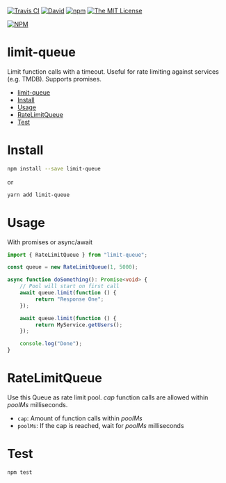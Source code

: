 [![Travis CI](https://img.shields.io/travis/havsar/limit-queue.svg)](https://travis-ci.org/havsar/limit-queue) 
[![David](https://img.shields.io/david/havsar/limit-queue.svg)](https://david-dm.org/havsar/limit-queue)
[![npm](https://img.shields.io/npm/v/limit-queue.svg)](https://www.npmjs.org/package/limit-queue)
[![The MIT License](https://img.shields.io/npm/l/limit-queue.svg)](http://opensource.org/licenses/MIT)

[![NPM](https://nodei.co/npm/limit-queue.png?downloads=true&downloadRank=true&stars=true)](https://nodei.co/npm/limit-queue/)

# limit-queue
Limit function calls with a timeout. Useful for rate limiting against services (e.g. TMDB). Supports promises.

<!-- TOC depthTo:2 -->

- [limit-queue](#limit-queue)
- [Install](#install)
- [Usage](#usage)
- [RateLimitQueue](#ratelimitqueue)
- [Test](#test)

<!-- /TOC -->

# Install
```bash
npm install --save limit-queue
```
or
```bash
yarn add limit-queue
```

# Usage
With promises or async/await
```ts
import { RateLimitQueue } from "limit-queue";

const queue = new RateLimitQueue(1, 5000);

async function doSomething(): Promise<void> { 
    // Pool will start on first call
    await queue.limit(function () {
         return "Response One";  
    }); 

    await queue.limit(function () {
         return MyService.getUsers(); 
    }); 

    console.log("Done");
}
```

# RateLimitQueue
Use this Queue as rate limit pool. *cap* function calls are allowed within *poolMs* milliseconds.
- `cap`: Amount of function calls within *poolMs*
- `poolMs`: If the cap is reached, wait for *poolMs* milliseconds 
# Test
```bash
npm test
```